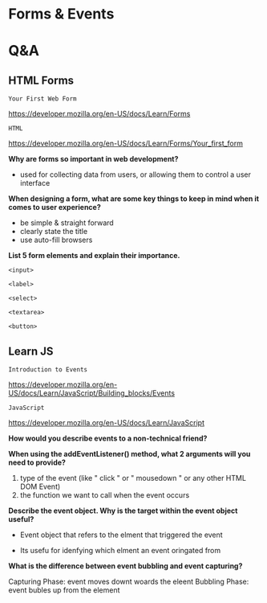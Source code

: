 # Forms & Events



# Q&A 

## HTML Forms
```
Your First Web Form
```
<https://developer.mozilla.org/en-US/docs/Learn/Forms>

```
HTML
```
<https://developer.mozilla.org/en-US/docs/Learn/Forms/Your_first_form>

**Why are forms so important in web development?**

- used for collecting data from users, or allowing them to control a user interface

**When designing a form, what are some key things to keep in mind when it comes to user experience?**

- be simple & straight forward
- clearly state the title
- use auto-fill browsers

**List 5 form elements and explain their importance.**

```
<input>
```

```
<label>
```

```
<select>
```

```
<textarea>
```

```
<button>
```

## Learn JS
```
Introduction to Events
```
<https://developer.mozilla.org/en-US/docs/Learn/JavaScript/Building_blocks/Events>

```
JavaScript
```
<https://developer.mozilla.org/en-US/docs/Learn/JavaScript>


**How would you describe events to a non-technical friend?**

**When using the addEventListener() method, what 2 arguments will you need to provide?**

1. type of the event (like " click " or " mousedown " or any other HTML DOM Event)
2. the function we want to call when the event occurs

**Describe the event object. Why is the target within the event object useful?**

- Event object that refers to the elment that triggered the event

- Its usefu for idenfying which elment an event oringated from

**What is the difference between event bubbling and event capturing?**

Capturing Phase: event moves downt woards the eleent
Bubbling Phase: event bubles up from the element